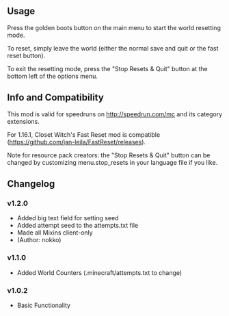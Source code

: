 ## Usage

Press the golden boots button on the main menu to start the world resetting mode.

To reset, simply leave the world (either the normal save and quit or the fast reset button).

To exit the resetting mode, press the "Stop Resets & Quit" button at the bottom left of the options menu.

## Info and Compatibility

This mod is valid for speedruns on http://speedrun.com/mc and its category extensions.

For 1.16.1, Closet Witch's Fast Reset mod is compatible (https://github.com/jan-leila/FastReset/releases).

Note for resource pack creators: the "Stop Resets & Quit" button can be changed by customizing menu.stop_resets in your language file if you like.

## Changelog

### v1.2.0
- Added big text field for setting seed
- Added attempt seed to the attempts.txt file
- Made all Mixins client-only
- (Author: nokko)

### v1.1.0
- Added World Counters (.minecraft/attempts.txt to change)

### v1.0.2
- Basic Functionality
